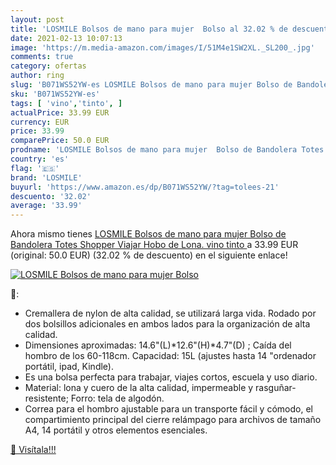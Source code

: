 ```yaml
---
layout: post
title: 'LOSMILE Bolsos de mano para mujer  Bolso al 32.02 % de descuento'
date: 2021-02-13 10:07:13
image: 'https://m.media-amazon.com/images/I/51M4e1SW2XL._SL200_.jpg'
comments: true
category: ofertas
author: ring
slug: 'B071WS52YW-es LOSMILE Bolsos de mano para mujer Bolso de Bandolera Totes...'
sku: 'B071WS52YW-es'
tags: [ 'vino','tinto', ]
actualPrice: 33.99 EUR
currency: EUR
price: 33.99
comparePrice: 50.0 EUR
prodname: 'LOSMILE Bolsos de mano para mujer  Bolso de Bandolera Totes Shopper Viajar Hobo de Lona.  vino tinto '
country: 'es'
flag: '🇪🇸'
brand: 'LOSMILE'
buyurl: 'https://www.amazon.es/dp/B071WS52YW/?tag=tolees-21'
descuento: '32.02'
average: '33.99'
---
```


Ahora mismo tienes [LOSMILE Bolsos de mano para mujer  Bolso de Bandolera Totes Shopper Viajar Hobo de Lona.  vino tinto ](https://www.amazon.es/dp/B071WS52YW/?tag=tolees-21) a 33.99 EUR (original: 50.0 EUR) (32.02 %  de descuento) en el siguiente enlace!

[![LOSMILE Bolsos de mano para mujer  Bolso](https://m.media-amazon.com/images/I/51M4e1SW2XL._SL200_.jpg)](https://www.amazon.es/dp/B071WS52YW/?tag=tolees-21)

🔎:

- Cremallera de nylon de alta calidad, se utilizará larga vida. Rodado por dos bolsillos adicionales en ambos lados para la organización de alta calidad.
- Dimensiones aproximadas: 14.6"(L)*12.6"(H)*4.7"(D) ; Caída del hombro de los 60-118cm. Capacidad: 15L (ajustes hasta 14 "ordenador portátil, ipad, Kindle).
- Es una bolsa perfecta para trabajar, viajes cortos, escuela y uso diario.
- Material: lona y cuero de la alta calidad, impermeable y rasguñar-resistente; Forro: tela de algodón.
- Correa para el hombro ajustable para un transporte fácil y cómodo, el compartimiento principal del cierre relámpago para archivos de tamaño A4, 14  portátil y otros elementos esenciales.

[🛒 Visítala!!!](https://www.amazon.es/dp/B071WS52YW/?tag=tolees-21)
